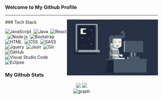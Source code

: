 ### Welcome to My Github Profile

---

<img alt="Night Coding" src="https://raw.githubusercontent.com/AVS1508/AVS1508/master/assets/Night-Coding.gif" align="right"/>
### Tech Stack

![JavaScript](https://img.shields.io/badge/-JavaScript-05122A?style=flat&logo=javascript)&nbsp;
![Java](https://img.shields.io/badge/-Java-05122A?style=flat&logo=Java&logoColor=FFA518)&nbsp;
![React](https://img.shields.io/badge/-React-05122A?style=flat&logo=react)&nbsp;
![Node.js](https://img.shields.io/badge/-Node.js-05122A?style=flat&logo=node.js)&nbsp;
![Bootstrap](https://img.shields.io/badge/-Bootstrap-05122A?style=flat&logo=bootstrap&logoColor=563D7C)\
![HTML](https://img.shields.io/badge/-HTML-05122A?style=flat&logo=HTML5)&nbsp;
![CSS](https://img.shields.io/badge/-CSS-05122A?style=flat&logo=CSS3&logoColor=1572B6)&nbsp;
![SASS](https://img.shields.io/badge/-SASS-05122A?style=flat&logo=sass&logoColor=563D7C)&nbsp;
![Jquery](https://img.shields.io/badge/-Jquery-05122A?style=flat&logo=jquery)&nbsp;
![Json](https://img.shields.io/badge/-Json-05122A?style=flat&logo=json)&nbsp;
![Git](https://img.shields.io/badge/-Git-05122A?style=flat&logo=git)&nbsp;
![GitHub](https://img.shields.io/badge/-GitHub-05122A?style=flat&logo=github)&nbsp;
![Visual Studio Code](https://img.shields.io/badge/-Visual%20Studio%20Code-05122A?style=flat&logo=visual-studio-code&logoColor=007ACC)&nbsp;
![Eclipse](https://img.shields.io/badge/-Eclipse-05122A?style=flat&logo=eclipse-ide&logoColor=2C2255)

### My Github Stats

<div align="center">
<a>
  <img src="https://github-readme-stats.vercel.app/api?username=DaifAB&theme=tokyonight&show_icons=true" height=200 />
</a>
<a>
  <img src="https://github-readme-stats.vercel.app/api/top-langs/?username=DaifAB&langs_count=5&theme=tokyonight" height=200 />
</a>
<br>
<a>
  <img src="https://activity-graph.herokuapp.com/graph?username=DaifAB&theme=rogue" height=250 alt="graph"/>
</a>
</div>

